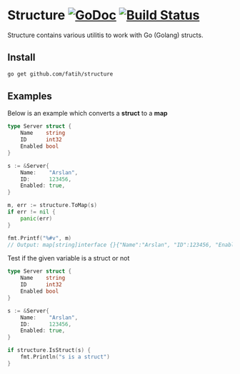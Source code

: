 # Structure [![GoDoc](https://godoc.org/github.com/fatih/structure?status.svg)](http://godoc.org/github.com/fatih/structure) [![Build Status](https://travis-ci.org/fatih/structure.svg)](https://travis-ci.org/fatih/structure)

Structure contains various utilitis to work with Go (Golang) structs.

## Install

```bash
go get github.com/fatih/structure
```

## Examples
Below is an example which converts a **struct** to a **map**

```go
type Server struct {
	Name    string
	ID      int32
	Enabled bool
}

s := &Server{
	Name:    "Arslan",
	ID:      123456,
	Enabled: true,
}

m, err := structure.ToMap(s)
if err != nil {
	panic(err)
}

fmt.Printf("%#v", m)
// Output: map[string]interface {}{"Name":"Arslan", "ID":123456, "Enabled":true}
```

Test if the given variable is a struct or not

```go
type Server struct {
	Name    string
	ID      int32
	Enabled bool
}

s := &Server{
	Name:    "Arslan",
	ID:      123456,
	Enabled: true,
}

if structure.IsStruct(s) {
    fmt.Println("s is a struct") 
}
```
	
